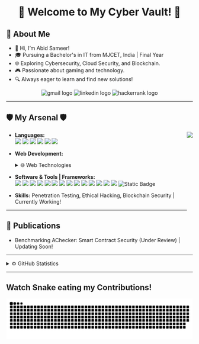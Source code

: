 <h1 align="center">👾 Welcome to My Cyber Vault! 👾</h1>

## 👾 About Me
- 👤 Hi, I’m Abid Sameer!
- 🎓 Pursuing a Bachelor's in IT from MJCET, India | Final Year
- 🌐 Exploring Cybersecurity, Cloud Security, and Blockchain.
- 🎮 Passionate about gaming and technology.
- 🔍 Always eager to learn and find new solutions!

<div align="center">
  <img src="https://raw.githubusercontent.com/maurodesouza/profile-readme-generator/master/src/assets/icons/social/gmail/default.svg" width="47" height="35" alt="gmail logo" />
  <img src="https://raw.githubusercontent.com/maurodesouza/profile-readme-generator/master/src/assets/icons/social/linkedin/default.svg" width="47" height="35" alt="linkedin logo" />
  <img src="https://raw.githubusercontent.com/maurodesouza/profile-readme-generator/master/src/assets/icons/social/hackerrank/default.svg" width="47" height="35" alt="hackerrank logo" />
</div>

---

## 🛡️ My Arsenal 🛡️
<img align="right" height="225" src="https://camo.githubusercontent.com/3e4ba60aaf08d8e8b8b91661ac3c263e3b0bb8ded371128dc3fe9b84b5464e42/68747470733a2f2f6d656469612e74656e6f722e636f6d2f726550446644574f33586f41414141642f6861636b696e672e676966" />

- **Languages:**  
  <img src="https://cdn.jsdelivr.net/gh/devicons/devicon@latest/icons/c/c-original.svg" height="30"/>
  <img src="https://cdn.jsdelivr.net/gh/devicons/devicon@latest/icons/cplusplus/cplusplus-original.svg" height="30"/>
  <img src="https://cdn.jsdelivr.net/gh/devicons/devicon@latest/icons/java/java-original.svg" height="30"/>
  <img src="https://cdn.jsdelivr.net/gh/devicons/devicon@latest/icons/javascript/javascript-original.svg" height="30"/>
  <img src="https://cdn.jsdelivr.net/gh/devicons/devicon@latest/icons/python/python-original.svg" height="30"/>
  <img src="https://cdn.jsdelivr.net/gh/devicons/devicon@latest/icons/solidity/solidity-original.svg" height="30"/>

- **Web Development:**  
  <details>
    <summary>🌐 Web Technologies</summary>
    <img src="https://cdn.jsdelivr.net/gh/devicons/devicon@latest/icons/html5/html5-original.svg" height="30"/>
    <img src="https://cdn.jsdelivr.net/gh/devicons/devicon@latest/icons/css3/css3-original.svg" height="30"/>
    <img src="https://cdn.jsdelivr.net/gh/devicons/devicon@latest/icons/angularjs/angularjs-original.svg" height="30"/>
    <img src="https://cdn.jsdelivr.net/gh/devicons/devicon@latest/icons/jquery/jquery-original.svg" height="30"/>
    <img src="https://cdn.jsdelivr.net/gh/devicons/devicon@latest/icons/flask/flask-original.svg" height="30"/>
  </details>

- **Software & Tools | Frameworks:**  
  <img src="https://cdn.jsdelivr.net/gh/devicons/devicon@latest/icons/androidstudio/androidstudio-original.svg" height="30"/>
  <img src="https://cdn.jsdelivr.net/gh/devicons/devicon@latest/icons/vscode/vscode-original.svg" height="30"/>
  <img src="https://cdn.jsdelivr.net/gh/devicons/devicon@latest/icons/github/github-original.svg" height="30"/>
  <img src="https://cdn.jsdelivr.net/gh/devicons/devicon@latest/icons/jupyter/jupyter-original.svg" height="30"/>
  <img src="https://cdn.jsdelivr.net/gh/devicons/devicon@latest/icons/numpy/numpy-original.svg" height="30"/>
  <img src="https://cdn.jsdelivr.net/gh/devicons/devicon@latest/icons/pandas/pandas-original.svg" height="30"/>
  <img src="https://cdn.jsdelivr.net/gh/devicons/devicon@latest/icons/selenium/selenium-original.svg" height="30"/>
  <img src="https://cdn.jsdelivr.net/gh/devicons/devicon@latest/icons/mysql/mysql-original.svg" height="30"/>
  <img src="https://cdn.jsdelivr.net/gh/devicons/devicon@latest/icons/sqlite/sqlite-original.svg" height="30"/>
  <img src="https://cdn.jsdelivr.net/gh/devicons/devicon@latest/icons/mongodb/mongodb-original.svg" height="30"/>
  <img src="https://cdn.jsdelivr.net/gh/devicons/devicon@latest/icons/linux/linux-original.svg" height="30"/>
  <img src="https://cdn.jsdelivr.net/gh/devicons/devicon@latest/icons/ubuntu/ubuntu-original.svg" height="30"/>
  <img src="https://cdn.jsdelivr.net/gh/devicons/devicon@latest/icons/canva/canva-original.svg" height="30"/>
  <img src="https://cdn.jsdelivr.net/gh/devicons/devicon@latest/icons/markdown/markdown-original.svg" height="30"/>
  <img alt="Static Badge" src="https://img.shields.io/badge/Kali%20Linux-red"/>

- **Skills:** Penetration Testing, Ethical Hacking, Blockchain Security | Currently Working!

---

## 📜 Publications
- Benchmarking AChecker: Smart Contract Security (Under Review) | Updating Soon!

---

<details>
  <summary>⚙️ GitHub Statistics</summary>

  <div style="display: flex; justify-content: space-between; align-items: center;">
    <div style="margin-right: 10px;">
    
- 📊 **Stats:**  
      <p><img src="https://github-readme-stats.vercel.app/api?username=JustAbid&show_icons=true&theme=dracula&locale=en" alt="justabid" style="height: 200px;" /></p>
    </div>

<div>

- 🔥 **Streaks:**  
      <p><img src="https://github-readme-streak-stats.herokuapp.com/?user=justabid&theme=dark" alt="JustAbid" style="height: 200px;" /></p>
    </div>
  </div>

</details>

---
## Watch Snake eating my Contributions!
<img src="https://raw.githubusercontent.com/JustAbid/JustAbid/output/snake.svg" alt="Snake animation" />


